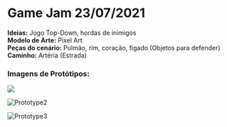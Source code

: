 # **Game Jam 23/07/2021**

**Ideias:** Jogo Top-Down, hordas de inimigos </br>
**Modelo de Arte:** Pixel Art </br>
**Peças do cenário:** Pulmão, rim, coração, figado (Objetos para defender) </br>
**Caminho:** Artéria (Estrada) </br>

### Imagens de Protótipos:

![](https://github.com/render41/GameJam_20210723/blob/main/ImgPrototipo/Prototype1.png)

![Prototype2](https://github.com/render41/GameJam_20210723/blob/main/ImgPrototipo/Prototype2.jpg)

![Prototype3](https://github.com/render41/GameJam_20210723/blob/main/ImgPrototipo/Prototype3.jpg)
